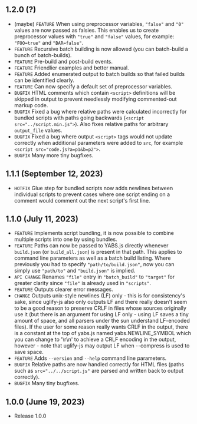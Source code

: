 ## 1.2.0 (?)
- (maybe) `FEATURE` When using preprocessor variables, `"false"` and `"0"` values are now passed as falsies. This enables us to create preprocessor values with `"true"` and `"false"` values, for example: `"FOO=true"` and `"BAR=false"`.
- `FEATURE` Recursive batch building is now allowed (you can batch-build a bunch of batch-builds).
- `FEATURE` Pre-build and post-build events.
- `FEATURE` Friendlier examples and better manual.
- `FEATURE` Added enumerated output to batch builds so that failed builds can be identified clearly.
- `FEATURE` Can now specify a default set of preprocessor variables.
- `BUGFIX` HTML comments which contain `<script>` definitions will be skipped in output to prevent needlessly modifying commented-out markup code.
- `BUGFIX` Fixed a bug where relative paths were calculated incorrectly for bundled scripts with paths going backwards (`<script src="../script.min.js">`). Also fixes relative paths for arbitrary `output_file` values.
- `BUGFIX` Fixed a bug where output `<script>` tags would not update correctly when additional parameters were added to `src`, for example `<script src="code.js?a=p1&b=p2">`.
- `BUGFIX` Many more tiny bugfixes.

## 1.1.1 (September 12, 2023)
- `HOTFIX` Glue step for bundled scripts now adds newlines between individual scripts to prevent cases where one script ending on a comment would comment out the next script's first line.

## 1.1.0 (July 11, 2023)
- `FEATURE` Implements script bundling, it is now possible to combine multiple scripts into one by using bundles.
- `FEATURE` Paths can now be passed to YABS.js directly whenever `build.json` (or `build_all.json`) is present in that path. This applies to command line parameters as well as a batch build listing. Where previously you had to specify `"path/to/build.json"`, now you can simply use `"path/to"` and `"build.json"` is implied.
- `API CHANGE` Renames `"file"` entry in `"batch_build"` to `"target"` for greater clarity since `"file"` is already used in `"scripts"`.
- `FEATURE` Outputs clearer error messages.
- `CHANGE` Outputs unix-style newlines (LF) only - this is for consistency's sake, since uglify-js also only outputs LF and there really doesn't seem to be a good reason to preserve CRLF in files whose sources originally use it (but there is an argument for using LF only - using LF saves a tiny amount of space, and all parsers under the sun understand LF-encoded files). If the user for some reason really wants CRLF in the output, there is a constant at the top of yabs.js named yabs.NEWLINE_SYMBOL which you can change to '\r\n' to achieve a CRLF encoding in the output, however - note that uglify-js may output LF when --compress is used to save space.
- `FEATURE` Adds `--version` and `--help` command line parameters.
- `BUGFIX` Relative paths are now handled correctly for HTML files (paths such as `src="../../script.js"` are parsed and written back to output correctly).
- `BUGFIX` Many tiny bugfixes.

## 1.0.0 (June 19, 2023)
- Release 1.0.0
